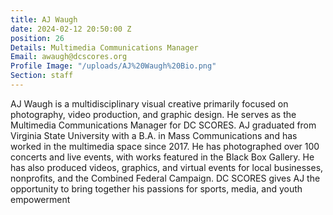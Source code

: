 ```yaml
---
title: AJ Waugh
date: 2024-02-12 20:50:00 Z
position: 26
Details: Multimedia Communications Manager
Email: awaugh@dcscores.org
Profile Image: "/uploads/AJ%20Waugh%20Bio.png"
Section: staff
---
```


AJ Waugh is a multidisciplinary visual creative primarily focused on photography, video production, and graphic design. He serves as the Multimedia Communications Manager for DC SCORES. AJ graduated from Virginia State University with a B.A. in Mass Communications and has worked in the multimedia space since 2017. He has photographed over 100 concerts and live events, with works featured in the Black Box Gallery. He has also produced videos, graphics, and virtual events for local businesses, nonprofits, and the Combined Federal Campaign. DC SCORES gives AJ the opportunity to bring together his passions for sports, media, and youth empowerment